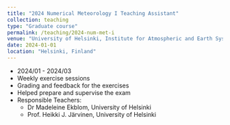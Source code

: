 ```yaml
---
title: "2024 Numerical Meteorology I Teaching Assistant"
collection: teaching
type: "Graduate course"
permalink: /teaching/2024-num-met-i
venue: "University of Helsinki, Institute for Atmospheric and Earth System Research"
date: 2024-01-01
location: "Helsinki, Finland"
---
```


* 2024/01 - 2024/03
* Weekly exercise sessions
* Grading and feedback for the exercises
* Helped prepare and supervise the exam
* Responsible Teachers:
  * Dr Madeleine Ekblom, University of Helsinki
  * Prof. Heikki J. Järvinen, University of Helsinki
